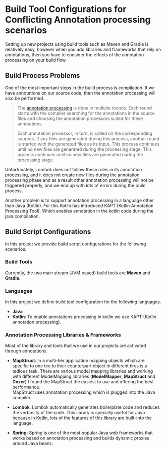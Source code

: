 # Build Tool Configurations for Conflicting Annotation processing scenarios

Setting up new projects using build tools such as Maven and Gradle is relatively easy, however when you add libraries
and frameworks that rely on annotations, then you have to consider the effects of the annotation processing on your
build flow.

## Build Process Problems

One of the most important steps in the build process is compilation. If we have annotations on our source code, then the
annotation processing will also be performed.

> The [annotation processing](https://www.baeldung.com/java-annotation-processing-builder#Annotation) is done in multiple rounds. Each round starts with the compiler searching for the annotations in the source files and choosing the annotation processors suited for these annotations.
>
> Each annotation processor, in turn, is called on the corresponding sources. If any files are generated during this process, another round is started with the generated files as its input. This process continues until no new files are generated during the processing stage. This process continues until no new files are generated during the processing stage.

Unfortunately, Lombok does not follow these rules in its annotation processing, and it does not create new files during
the annotation processing phase and as a result other annotation processing will not be triggered properly, and we end
up with lots of errors during the build process.

Another problem is to support annotation processing in a language other than Java (Kotlin). For this Kotlin has
introduced KAPT (Kotlin Annotation Processing Tool). Which enables annotation in the kotlin code during the java
compilation.

## Build Script Configurations

In this project we provide build script configurations for the following scenarios.

### Build Tools

Currently, the two main stream (JVM based) build tools are **Maven** and **Gradle**.

### Languages

In this project we define build tool configuration for the following languages.

* **Java**
* **Kotlin**: To enable annotations processing in kotlin we use KAPT (Kotlin annotation processing).

### Annotation Processing Libraries & Frameworks

Most of the library and tools that we use in our projects are activated through annotations.

* **MapStruct**: In a multi-tier application mapping objects which are specific to one tire to their counterpart object
  in different tires is a tedious task. There are various model mapping libraries and working with different
  ModelMapping libraries (**ModelMapper**, **MapStruct** and  **Dozer**) I found the MapStruct the easiest to use and
  offering the best performance.   
  MapStruct uses annotation processing which is plugged into the Java compiler.

* **Lombok**: Lombok automatically generates boilerplate code and reduces the verbosity of the code. This library is
  specially useful for Java because in Kotlin, lots of the features of this library are built-into the language.

* **Spring**: Spring is one of the most popular Java web frameworks that works based on annotation processing and builds
  dynamic proxies around Java beans.
